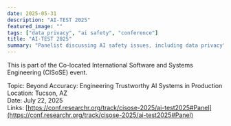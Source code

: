 ```yaml
---
date: 2025-05-31
description: "AI-TEST 2025"
featured_image: ""
tags: ["data privacy", "ai safety", "conference"]
title: "AI-TEST 2025"
summary: "Panelist discussing AI safety issues, including data privacy"
---
```

This is part of the Co-located International Software and Systems Engineering (CISoSE) event.

Topic: Beyond Accuracy: Engineering Trustworthy AI Systems in Production       
Location: Tucson, AZ    
Date: July 22, 2025    
Links: [https://conf.researchr.org/track/cisose-2025/ai-test2025#Panel](https://conf.researchr.org/track/cisose-2025/ai-test2025#Panel)